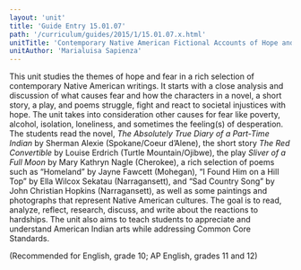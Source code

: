 ```yaml
---
layout: 'unit'
title: 'Guide Entry 15.01.07'
path: '/curriculum/guides/2015/1/15.01.07.x.html'
unitTitle: 'Contemporary Native American Fictional Accounts of Hope and Fear'
unitAuthor: 'Marialuisa Sapienza'
---
```


<main>
 <p>
  This unit studies the themes of hope and fear in a rich selection of contemporary Native American writings. It starts with a close analysis and discussion of what causes fear and how the characters in a novel, a short story, a play, and poems struggle, fight and react to societal injustices with hope. The unit takes into consideration other causes for fear like poverty, alcohol, isolation, loneliness, and sometimes the feeling(s) of desperation. The students read the novel,
  <em>
   The Absolutely True Diary of a Part-Time Indian
  </em>
  by Sherman Alexie (Spokane/Coeur d’Alene), the short story
  <em>
   The Red Convertible
  </em>
  by Louise Erdrich (Turtle Mountain/Ojibwe), the play
  <em>
   Sliver of a Full Moon
  </em>
  by Mary Kathryn Nagle (Cherokee), a rich selection of poems such as “Homeland” by Jayne Fawcett (Mohegan), “I Found Him on a Hill Top” by Ella Wilcox Sekatau (Narragansett), and “Sad Country Song” by John Christian Hopkins (Narragansett), as well as some paintings and photographs that represent Native American cultures. The goal is to read, analyze, reflect, research, discuss, and write about the reactions to hardships. The unit also aims to teach students to appreciate and understand American Indian arts while addressing Common Core Standards.
 </p>
 <p>
  (Recommended for English, grade 10; AP English, grades 11 and 12)
 </p>
</main>

